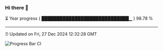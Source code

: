### Hi there 👋

⏳ Year progress { █████████████████████████████▁ } 98.78 %

---

⏰ Updated on Fri, 27 Dec 2024 12:32:28 GMT

![Progress Bar CI](https://github.com/liununu/liununu/workflows/Progress%20Bar%20CI/badge.svg)
